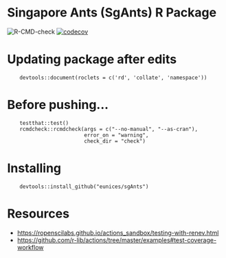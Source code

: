 # Singapore Ants (SgAnts) R Package

![R-CMD-check](https://github.com/eunices/sgAnts/workflows/R-CMD-check/badge.svg)
[![codecov](https://codecov.io/gh/eunices/sgAnts/branch/master/graph/badge.svg)](https://codecov.io/gh/eunices/sgAnts)

# Updating package after edits
```
    devtools::document(roclets = c('rd', 'collate', 'namespace'))
```

# Before pushing...
```
    testthat::test()
    rcmdcheck::rcmdcheck(args = c("--no-manual", "--as-cran"), 
                         error_on = "warning",
                         check_dir = "check")
```

# Installing 
```
    devtools::install_github("eunices/sgAnts") 
```

# Resources
- https://ropenscilabs.github.io/actions_sandbox/testing-with-renev.html
- https://github.com/r-lib/actions/tree/master/examples#test-coverage-workflow